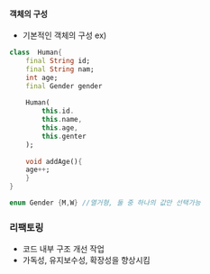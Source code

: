 
#### 객체의 구성

- 기본적인 객체의 구성 ex)
```dart
class  Human{
	final String id;
	final String nam;
	int age;
	final Gender gender
	
	Human(
		this.id.
		this.name,
		this.age,
		this.genter
	);
	
	void addAge(){
	age++;
	}
}

enum Gender {M,W} //열거형, 둘 중 하나의 값만 선택가능
```

### 리팩토링
- 코드 내부 구조 개선 작업
- 가독성, 유지보수성, 확장성을 향상시킴